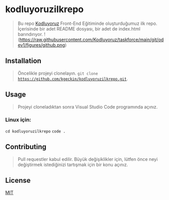 # kodluyoruzilkrepo
>Bu repo [Kodluyoruz](https://www.kodluyoruz.org/) Front-End Eğitiminde oluşturduğumuz ilk repo. İçerisinde bir adet README dosyası, bir adet de index.html barındırıyor.
!(https://raw.githubusercontent.com/Kodluyoruz/taskforce/main/git/odev1/figures/github.png)
## Installation
>Öncelikle projeyi clonelayın. 
<code>git clone https://github.com/kgeckin/kodluyoruzilkrepo.git</code>.
## Usage
>Projeyi cloneladıktan sonra Visual Studio Code programında açınız.
### Linux için:
<code>cd kodluyoruzilkrepo</code>
<code>code .</code>
## Contributing
>Pull requestler kabul edilir. Büyük değişiklikler için, lütfen önce neyi değiştirmek istediğinizi tartışmak için bir konu açınız.
## License
[MIT](https://choosealicense.com/licenses/mit/)
